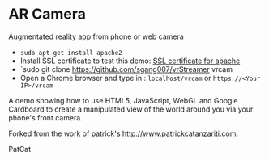 AR Camera
========
Augmentated reality app from phone or web camera
 - `sudo apt-get install apache2`
 - Install SSL certificate to test this demo: [SSL certificate for apache](https://www.digitalocean.com/community/tutorials/how-to-create-a-ssl-certificate-on-apache-for-ubuntu-14-04)
 - `sudo git clone https://github.com/sgang007/vrStreamer vrcam
 - Open a Chrome browser and type in : `localhost/vrcam` or `https://<Your IP>/vrcam`

A demo showing how to use HTML5, JavaScript, WebGL and Google Cardboard to create a manipulated view of the world around you via your phone's front camera.

Forked from the work of patrick's
http://www.patrickcatanzariti.com.

PatCat
